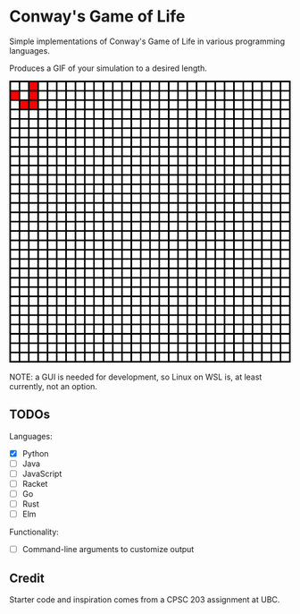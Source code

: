 # Conway's Game of Life

Simple implementations of Conway's Game of Life in various programming languages.

Produces a GIF of your simulation to a desired length.

![The GIF output of Conway's Game of Life](./conway.gif)

NOTE: a GUI is needed for development, so Linux on WSL is, at least currently, not an option.

## TODOs

Languages:

- [x] Python
- [ ] Java
- [ ] JavaScript
- [ ] Racket
- [ ] Go
- [ ] Rust
- [ ] Elm

Functionality:

- [ ] Command-line arguments to customize output

## Credit

Starter code and inspiration comes from a CPSC 203 assignment at UBC.
